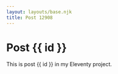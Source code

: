 ```yaml
---
layout: layouts/base.njk
title: Post 12908
---
```


# Post {{ id }}

This is post {{ id }} in my Eleventy project.
